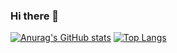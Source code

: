 ### Hi there 👋

[![Anurag's GitHub stats](https://github-readme-stats.vercel.app/api?username=mrxuxg&theme=cobalt&hide=prs,issues,contribs)](https://github.com/anuraghazra/github-readme-stats) [![Top Langs](https://github-readme-stats.vercel.app/api/top-langs/?username=mrxuxg&theme=cobalt)](https://github.com/anuraghazra/github-readme-stats)


